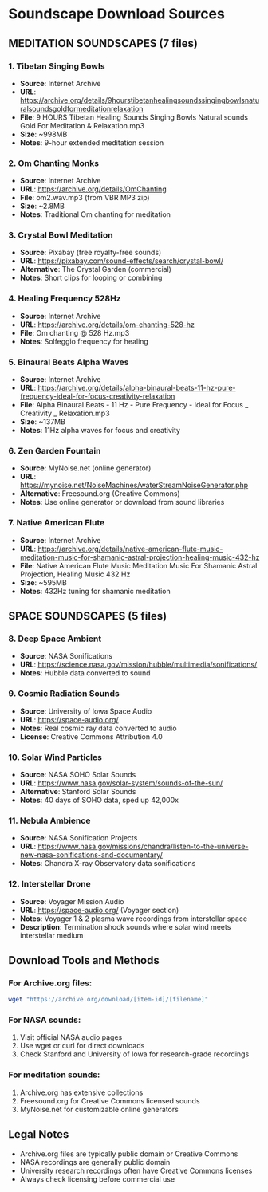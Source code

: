 # Soundscape Download Sources

## MEDITATION SOUNDSCAPES (7 files)

### 1. Tibetan Singing Bowls
- **Source**: Internet Archive
- **URL**: https://archive.org/details/9hourstibetanhealingsoundssingingbowlsnaturalsoundsgoldformeditationrelaxation
- **File**: 9 HOURS Tibetan Healing Sounds Singing Bowls Natural sounds Gold For Meditation & Relaxation.mp3
- **Size**: ~998MB
- **Notes**: 9-hour extended meditation session

### 2. Om Chanting Monks
- **Source**: Internet Archive
- **URL**: https://archive.org/details/OmChanting
- **File**: om2.wav.mp3 (from VBR MP3 zip)
- **Size**: ~2.8MB
- **Notes**: Traditional Om chanting for meditation

### 3. Crystal Bowl Meditation
- **Source**: Pixabay (free royalty-free sounds)
- **URL**: https://pixabay.com/sound-effects/search/crystal-bowl/
- **Alternative**: The Crystal Garden (commercial)
- **Notes**: Short clips for looping or combining

### 4. Healing Frequency 528Hz
- **Source**: Internet Archive
- **URL**: https://archive.org/details/om-chanting-528-hz
- **File**: Om chanting @ 528 Hz.mp3
- **Notes**: Solfeggio frequency for healing

### 5. Binaural Beats Alpha Waves
- **Source**: Internet Archive
- **URL**: https://archive.org/details/alpha-binaural-beats-11-hz-pure-frequency-ideal-for-focus-creativity-relaxation
- **File**: Alpha Binaural Beats - 11 Hz - Pure Frequency - Ideal for Focus _ Creativity _ Relaxation.mp3
- **Size**: ~137MB
- **Notes**: 11Hz alpha waves for focus and creativity

### 6. Zen Garden Fountain
- **Source**: MyNoise.net (online generator)
- **URL**: https://mynoise.net/NoiseMachines/waterStreamNoiseGenerator.php
- **Alternative**: Freesound.org (Creative Commons)
- **Notes**: Use online generator or download from sound libraries

### 7. Native American Flute
- **Source**: Internet Archive
- **URL**: https://archive.org/details/native-american-flute-music-meditation-music-for-shamanic-astral-projection-healing-music-432-hz
- **File**: Native American Flute Music Meditation Music For Shamanic Astral Projection, Healing Music 432 Hz
- **Size**: ~595MB
- **Notes**: 432Hz tuning for shamanic meditation

## SPACE SOUNDSCAPES (5 files)

### 8. Deep Space Ambient
- **Source**: NASA Sonifications
- **URL**: https://science.nasa.gov/mission/hubble/multimedia/sonifications/
- **Notes**: Hubble data converted to sound

### 9. Cosmic Radiation Sounds
- **Source**: University of Iowa Space Audio
- **URL**: https://space-audio.org/
- **Notes**: Real cosmic ray data converted to audio
- **License**: Creative Commons Attribution 4.0

### 10. Solar Wind Particles
- **Source**: NASA SOHO Solar Sounds
- **URL**: https://www.nasa.gov/solar-system/sounds-of-the-sun/
- **Alternative**: Stanford Solar Sounds
- **Notes**: 40 days of SOHO data, sped up 42,000x

### 11. Nebula Ambience
- **Source**: NASA Sonification Projects
- **URL**: https://www.nasa.gov/missions/chandra/listen-to-the-universe-new-nasa-sonifications-and-documentary/
- **Notes**: Chandra X-ray Observatory data sonifications

### 12. Interstellar Drone
- **Source**: Voyager Mission Audio
- **URL**: https://space-audio.org/ (Voyager section)
- **Notes**: Voyager 1 & 2 plasma wave recordings from interstellar space
- **Description**: Termination shock sounds where solar wind meets interstellar medium

## Download Tools and Methods

### For Archive.org files:
```bash
wget "https://archive.org/download/[item-id]/[filename]"
```

### For NASA sounds:
1. Visit official NASA audio pages
2. Use wget or curl for direct downloads
3. Check Stanford and University of Iowa for research-grade recordings

### For meditation sounds:
1. Archive.org has extensive collections
2. Freesound.org for Creative Commons licensed sounds
3. MyNoise.net for customizable online generators

## Legal Notes
- Archive.org files are typically public domain or Creative Commons
- NASA recordings are generally public domain
- University research recordings often have Creative Commons licenses
- Always check licensing before commercial use